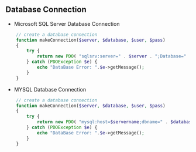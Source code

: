 ## Database Connection

- Microsoft SQL Server Database Connection

```php
    // create a database connection
    function makeConnection($server, $database, $user, $pass) 
    {
        try {
            return new PDO( "sqlsrv:server=" . $server . ";Database=" . $database . ";ConnectionPooling=0", $user, $pass);
        } catch (PDOException $e) {
            echo "DataBase Error: ".$e->getMessage();
        }
    }
```

- MYSQL Database Connection

```php
    // create a database connection
    function makeConnection($server, $database, $user, $pass) 
    {
        try {
            return new PDO( "mysql:host=$servername;dbname=" . $database, $user, $pass);
        } catch (PDOException $e) {
            echo "DataBase Error: ".$e->getMessage();
        }
    }
```
